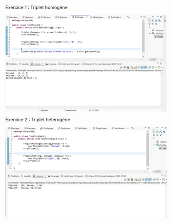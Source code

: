 Exercice 1 : Triplet homogène

![image alt](https://github.com/ASMALAOUY/tp11/blob/main/TP11EX1.jpg?raw=true)


Exercice 2 : Triplet hétérogène

![image alt](https://github.com/ASMALAOUY/tp11/blob/main/TP11%20EX2.jpg?raw=true)

